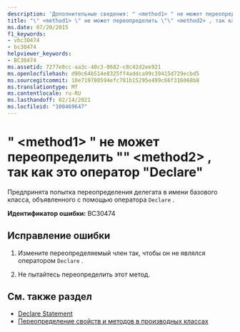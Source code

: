 ```yaml
---
description: 'Дополнительные сведения: " <method1> " не может переопределить "", <method2> так как это оператор "Declare"'
title: "\" <method1> \" не может переопределить \"\" <method2> , так как это оператор \"Declare\""
ms.date: 07/20/2015
f1_keywords:
- vbc30474
- bc30474
helpviewer_keywords:
- BC30474
ms.assetid: 7277e8cc-aa3c-40c3-8682-c8c42d2ee921
ms.openlocfilehash: d90c64b514e8325ff4addca99c39415d729ecbd5
ms.sourcegitcommit: 10e719780594efc781b15295e499c66f316068b8
ms.translationtype: MT
ms.contentlocale: ru-RU
ms.lasthandoff: 02/14/2021
ms.locfileid: "100469647"
---
```

# <a name="method1-cannot-override-method2-because-it-is-a-declare-statement"></a>" \<method1> " не может переопределить "" \<method2> , так как это оператор "Declare"

Предпринята попытка переопределения делегата в имени базового класса, объявленного с помощью оператора `Declare` .  
  
 **Идентификатор ошибки:** BC30474  
  
## <a name="to-correct-this-error"></a>Исправление ошибки  
  
1. Измените переопределяемый член так, чтобы он не являлся оператором `Declare` .  
  
2. Не пытайтесь переопределить этот метод.  
  
## <a name="see-also"></a>См. также раздел

- [Declare Statement](../language-reference/statements/declare-statement.md)
- [Переопределение свойств и методов в производных классах](../programming-guide/language-features/objects-and-classes/inheritance-basics.md#overriding-properties-and-methods-in-derived-classes)
